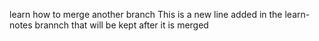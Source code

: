 learn how to merge another branch
This is a new line added in the learn-notes brannch that will be kept after it is merged
